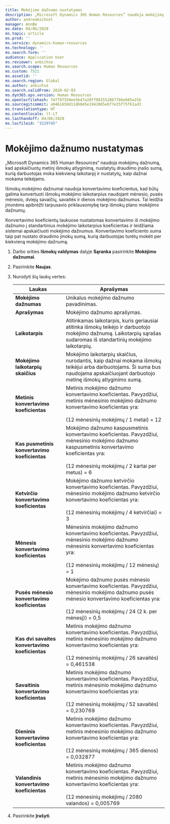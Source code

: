 ```yaml
---
title: Mokėjimo dažnumo nustatymas
description: „Microsoft Dynamics 365 Human Resources“ naudoja mokėjimų dažnumą, kad apskaičiuotų metinį išmokų atlyginimą, nustatytų draudimo įnašo sumą, kurią darbuotojas moka kiekvieną laikotarpį ir nustatytų, kaip dažnai mokama teikėjams.
author: andreabichsel
manager: AnnBe
ms.date: 04/06/2020
ms.topic: article
ms.prod: ''
ms.service: dynamics-human-resources
ms.technology: ''
ms.search.form: ''
audience: Application User
ms.reviewer: anbichse
ms.search.scope: Human Resources
ms.custom: 7521
ms.assetid: ''
ms.search.region: Global
ms.author: anbichse
ms.search.validFrom: 2020-02-03
ms.dyn365.ops.version: Human Resources
ms.openlocfilehash: 74ff97550ee5b47a28ff9815528677b6e685e25b
ms.sourcegitcommit: a9461650d11d6845e1942865ebf7e35f75f61ad3
ms.translationtype: HT
ms.contentlocale: lt-LT
ms.lasthandoff: 04/06/2020
ms.locfileid: "3229745"
---
```

# <a name="set-up-payment-frequencies"></a>Mokėjimo dažnumo nustatymas

„Microsoft Dynamics 365 Human Resources“ naudoja mokėjimų dažnumą, kad apskaičiuotų metinį išmokų atlyginimą, nustatytų draudimo įnašo sumą, kurią darbuotojas moka kiekvieną laikotarpį ir nustatytų, kaip dažnai mokama teikėjams.

Išmokų mokėjimo dažnumai naudoja konvertavimo koeficientus, kad būtų galima konvertuoti išmokų mokėjimo laikotarpius naudojant mėnesio, pusės mėnesio, dviejų savaičių, savaitės ir dienos mokėjimo dažnumus. Tai leidžia įmonėms apibrėžti tarpusavio priklausomybę tarp išmokų plano mokėjimo dažnumų.

Konvertavimo koeficientų laukuose nustatomas konvertavimo iš mokėjimo dažnumo į standartinius mokėjimo laikotarpius koeficientas ir leidžiama sistemai apskaičiuoti mokėjimo dažnumus. Konvertavimo koeficiento suma taip pat nustato draudimo įmokų sumą, kurią darbuotojas turėtų mokėti per kiekvieną mokėjimo dažnumą.

1. Darbo srities **Išmokų valdymas** dalyje **Sąranka** pasirinkite **Mokėjimo dažnumai**.

2. Pasirinkite **Naujas**.

3. Nurodyti šių laukų vertes:

   | Laukas | Aprašymas |
   | --- | --- |
   | **Mokėjimo dažnumas** | Unikalus mokėjimo dažnumo pavadinimas. |
   | **Aprašymas** | Mokėjimo dažnumo aprašymas. |
   | **Laikotarpis** | Atitinkamas laikotarpis, kuris geriausiai atitinka išmokų teikėjo ir darbuotojo mokėjimo dažnumą. Laikotarpių sąrašas sudaromas iš standartinių mokėjimo laikotarpių. |
   | **Mokėjimo laikotarpių skaičius** | Mokėjimo laikotarpių skaičius, nurodantis, kaip dažnai mokama išmokų teikėjui arba darbuotojams. Ši suma bus naudojama apskaičiuojant darbuotojo metinę išmokų atlyginimo sumą. |
   | **Metinis konvertavimo koeficientas** | Metinis mokėjimo dažnumo konvertavimo koeficientas. Pavyzdžiui, metinis mėnesinio mokėjimo dažnumo konvertavimo koeficientas yra: </br></br>(12 mėnesinių mokėjimų / 1 metai) = 12 |
   | **Kas pusmetinis konvertavimo koeficientas** | Mokėjimo dažnumo kaspusmetinis konvertavimo koeficientas. Pavyzdžiui, mėnesinio mokėjimo dažnumo kaspusmetinis konvertavimo koeficientas yra: </br></br>(12 mėnesinių mokėjimų / 2 kartai per metus) = 6 |
   | **Ketvirčio konvertavimo koeficientas** | Mokėjimo dažnumo ketvirčio konvertavimo koeficientas. Pavyzdžiui, mėnesinio mokėjimo dažnumo ketvirčio konvertavimo koeficientas yra: </br></br>(12 mėnesinių mokėjimų / 4 ketvirčiai) = 3 |
   | **Mėnesis konvertavimo koeficientas** | Mėnesinis mokėjimo dažnumo konvertavimo koeficientas. Pavyzdžiui, mėnesinio mokėjimo dažnumo mėnesinis konvertavimo koeficientas yra: </br></br>(12 mėnesinių mokėjimų / 12 mėnesių) = 1 |
   | **Pusės mėnesio konvertavimo koeficientas** | Mokėjimo dažnumo pusės mėnesio konvertavimo koeficientas. Pavyzdžiui, mėnesinio mokėjimo dažnumo pusės mėnesio konvertavimo koeficientas yra: </br></br>(12 mėnesinių mokėjimų / 24 (2 k. per mėnesį)) = 0,5 | 
   | **Kas dvi savaites konvertavimo koeficientas** | Metinis mokėjimo dažnumo konvertavimo koeficientas. Pavyzdžiui, metinis mėnesinio mokėjimo dažnumo konvertavimo koeficientas yra: </br></br>(12 mėnesinių mokėjimų / 26 savaitės) = 0,461538 |
   | **Savaitinis konvertavimo koeficientas** | Metinis mokėjimo dažnumo konvertavimo koeficientas. Pavyzdžiui, metinis mėnesinio mokėjimo dažnumo konvertavimo koeficientas yra: </br></br>(12 mėnesinių mokėjimų / 52 savaitės) = 0,230769 |
   | **Dieninis konvertavimo koeficientas** | Metinis mokėjimo dažnumo konvertavimo koeficientas. Pavyzdžiui, metinis mėnesinio mokėjimo dažnumo konvertavimo koeficientas yra: </br></br>(12 mėnesinių mokėjimų / 365 dienos) = 0,032877 |
   | **Valandinis konvertavimo koeficientas** | Metinis mokėjimo dažnumo konvertavimo koeficientas. Pavyzdžiui, metinis mėnesinio mokėjimo dažnumo konvertavimo koeficientas yra: </br></br>(12 mėnesinių mokėjimų / 2080 valandos) = 0,005769

4. Pasirinkite **Įrašyti**. 
